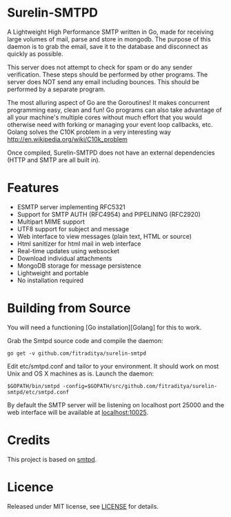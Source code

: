 Surelin-SMTPD
=========================================================

A Lightweight High Performance SMTP written in Go, made for receiving 
large volumes of mail, parse and store in mongodb. The purpose of this daemon is 
to grab the email, save it to the database and disconnect as quickly as possible.

This server does not attempt to check for spam or do any sender 
verification. These steps should be performed by other programs.
The server does NOT send any email including bounces. This should
be performed by a separate program.

The most alluring aspect of Go are the Goroutines! It makes concurrent programming
easy, clean and fun! Go programs can also take advantage of all your machine's multiple 
cores without much effort that you would otherwise need with forking or managing your
event loop callbacks, etc. Golang solves the C10K problem in a very interesting way
 http://en.wikipedia.org/wiki/C10k_problem

Once compiled, Surelin-SMTPD does not have an external dependencies (HTTP and SMTP are all built in).

Features
=========================================================

* ESMTP server implementing RFC5321
* Support for SMTP AUTH (RFC4954) and PIPELINING (RFC2920)
* Multipart MIME support
* UTF8 support for subject and message
* Web interface to view messages (plain text, HTML or source)
* Html sanitizer for html mail in web interface
* Real-time updates using websocket
* Download individual attachments
* MongoDB storage for message persistence
* Lightweight and portable
* No installation required

Building from Source
=========================================================

You will need a functioning [Go installation][Golang] for this to work.

Grab the Smtpd source code and compile the daemon:

    go get -v github.com/fitraditya/surelin-smtpd

Edit etc/smtpd.conf and tailor to your environment. It should work on most
Unix and OS X machines as is. Launch the daemon:

    $GOPATH/bin/smtpd -config=$GOPATH/src/github.com/fitraditya/surelin-smtpd/etc/smtpd.conf

By default the SMTP server will be listening on localhost port 25000 and
the web interface will be available at [localhost:10025](http://localhost:10025/).

Credits
=========================================================

This project is based on [smtpd](https://github.com/gleez/smtpd).

Licence
=========================================================

Released under MIT license, see [LICENSE](license) for details.
